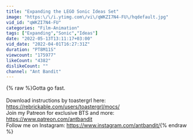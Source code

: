 ```yaml
---
title: "Expanding the LEGO Sonic Ideas Set"
image: "https:\/\/i.ytimg.com\/vi\/qWKZI7N4-FU\/hqdefault.jpg"
vid_id: "qWKZI7N4-FU"
categories: "Film-Animation"
tags: ["Expanding","Sonic","Ideas"]
date: "2022-05-13T13:11:17+03:00"
vid_date: "2022-04-01T16:27:31Z"
duration: "PT8M11S"
viewcount: "175977"
likeCount: "4382"
dislikeCount: ""
channel: "Ant Bandit"
---
```

{% raw %}Gotta go fast.<br /><br />Download instructions by toastergrl here: <a rel="nofollow" target="blank" href="https://rebrickable.com/users/toastergrl/mocs/">https://rebrickable.com/users/toastergrl/mocs/</a><br />Join my Patreon for exclusive BTS and more: <a rel="nofollow" target="blank" href="https://www.patreon.com/antbandit">https://www.patreon.com/antbandit</a><br />Follow me on Instagram: <a rel="nofollow" target="blank" href="https://www.instagram.com/antbandit/">https://www.instagram.com/antbandit/</a>{% endraw %}
